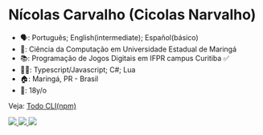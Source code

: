 # Nícolas Carvalho (Cicolas Narvalho)

- 🗣: Português; English(intermediate); Español(básico)
- 🏫: Ciência da Computação em Universidade Estadual de Maringá 
- 📚: Programação de Jogos Digitais em IFPR campus Curitiba ✅
- 👩‍💻: Typescript/Javascript; C#; Lua
- 🏠: Maringá, PR - Brasil
- 👤: 18y/o

Veja: <a href="https://npmjs.com/package/@cicolas/todo-cli" target="_blank">Todo CLI(npm)</a>

<div>
  <a href="https://nickelodeon0077.itch.io/" target="_blank">
    <image src="https://img.shields.io/badge/Itch.io-FA5C5C?style=for-the-badge&logo=itch.io&logoColor=white" target="_blank"/>
  </a>
  <a href="https://instagram.com/Cicolas_" target="_blank">
    <image src="https://img.shields.io/badge/Instagram-E4405F?style=for-the-badge&logo=instagram&logoColor=white" target="_blank"/>
  </a>
  <a href="https://twitter.com/Cicolas_" target="_blank">
    <image src="https://img.shields.io/badge/Twitter-1DA1F2?style=for-the-badge&logo=twitter&logoColor=white" target="_blank"/>
  </a>
</div>
